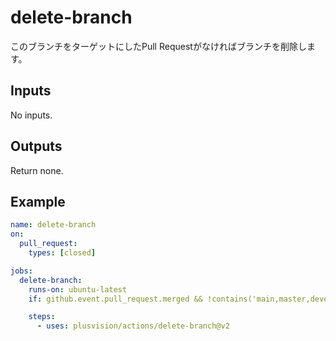 # delete-branch

このブランチをターゲットにしたPull Requestがなければブランチを削除します。

## Inputs

No inputs.

## Outputs

Return none.

## Example

```yaml
name: delete-branch
on:
  pull_request:
    types: [closed]

jobs:
  delete-branch:
    runs-on: ubuntu-latest
    if: github.event.pull_request.merged && !contains('main,master,develop,deploy', github.head_ref)

    steps:
      - uses: plusvision/actions/delete-branch@v2
```

